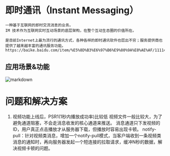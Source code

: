 # 即时通讯（Instant Messaging）
```
一种基于互联网的即时交流消息的业务。
IM 技术作为互联网实时互动场景的底层架构，在整个互动生态圈的价值所在。

是目前Internet上最为流行的通讯方式，各种各样的即时通讯软件也层出不穷；服务提供商也提供了越来越丰富的通讯服务功能。
https://baike.baidu.com/item/%E5%8D%B3%E6%97%B6%E9%80%9A%E8%AE%AF/111144
```

## 应用场景&功能
![markdown](https://github.com/youngperson/reading/blob/master/%E5%8D%B3%E6%97%B6%E6%B6%88%E6%81%AF%E6%8A%80%E6%9C%AF%E5%89%96%E6%9E%90%E4%B8%8E%E5%AE%9E%E6%88%98/images/%E5%8D%B3%E6%97%B6%E9%80%9A%E8%AE%AF.png)

# 问题和解决方案
1. 视频功能上线后，PSR1(1秒内播放成功率)比较低
视频文件一般比较大，为了避免通道阻塞，不会走消息收发的核心通道来推送。
消息通道只下发视频的ID，用户真正点击播放才从服务器下载，但播放时容易出现卡顿。
notify-pull：针对视频类消息，增加一个notify-pull模式，当客户端收到一条视频类消息的通知时，再向服务器发起一个短连接的拉取请求，缓冲N秒的数据，解决视频卡顿的问题。
